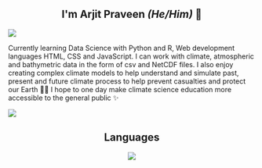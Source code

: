 <h2 align = 'center'>I'm Arjit Praveen <i>(He/Him)</i> 🌻</h2>

<img src = 'https://github.com/user-attachments/assets/eb67c1e5-9bce-47df-8eb7-6016be94d881'>

<p align = 'left'>Currently learning Data Science with Python and R, Web development languages HTML, CSS and JavaScript. I can work with climate, atmospheric and bathymetric data in the form of csv and NetCDF files. I also enjoy creating complex climate models to help understand and simulate past, present and future climate process to help prevent casualties and protect our Earth 🍂🍀 I hope to one day make climate science education more accessible to the general public ✨ </p>

<img src = 'https://github-readme-stats.vercel.app/api/top-langs/?username=countatticus&layout=compact&theme=dark' align = 'center'>

<h2 align = 'center'>Languages</h2>

<div>
<p align="center">
  <a href="https://skillicons.dev">
    <img src="https://skillicons.dev/icons?i=python,r,julia,fortran,html,css,javascript,c"/>
  </a>
</p>
</div>
